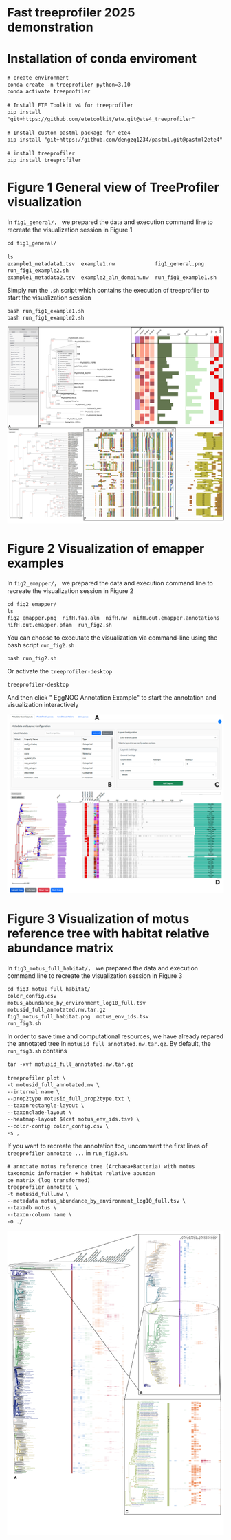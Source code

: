 # Fast treeprofiler 2025 demonstration

# Installation of conda enviroment

```
# create environment
conda create -n treeprofiler python=3.10
conda activate treeprofiler

# Install ETE Toolkit v4 for treeprofiler
pip install "git+https://github.com/etetoolkit/ete.git@ete4_treeprofiler"

# Install custom pastml package for ete4
pip install "git+https://github.com/dengzq1234/pastml.git@pastml2ete4"

# install treeprofiler 
pip install treeprofiler
```

# Figure 1 General view of TreeProfiler visualization 
In `fig1_general/`， we prepared the data and execution command line to recreate the visualization session in Figure 1

```
cd fig1_general/

ls
example1_metadata1.tsv  example1.nw             fig1_general.png      run_fig1_example2.sh
example1_metadata2.tsv  example2_aln_domain.nw  run_fig1_example1.sh
```

Simply run the `.sh` script which contains the execution of treeprofiler to start the visualization session

```
bash run_fig1_example1.sh
bash run_fig1_example2.sh
```
![TreeProfiler general overview](https://github.com/dengzq1234/treeprofiler_paper/blob/main/fig1_general/fig1_general.png?raw=true)

# Figure 2 Visualization of emapper examples 
In `fig2_emapper/`， we prepared the data and execution command line to recreate the visualization session in Figure 2

```
cd fig2_emapper/
ls
fig2_emapper.png  nifH.faa.aln  nifH.nw  nifH.out.emapper.annotations  nifH.out.emapper.pfam  run_fig2.sh
```

You can choose to executate the visualization via command-line using the bash script `run_fig2.sh`
```
bash run_fig2.sh
```

Or activate the `treeprofiler-desktop`
```
treeprofiler-desktop
```
And then click " EggNOG Annotation Example" to start the annotation and visualization interactively

![TreeProfiler emapper  overview](https://github.com/dengzq1234/treeprofiler_paper/blob/main/fig2_emapper/fig2_emapper.png?raw=true)

# Figure 3 Visualization of motus reference tree with habitat relative abundance matrix
In `fig3_motus_full_habitat/`， we prepared the data and execution command line to recreate the visualization session in Figure 3

```
cd fig3_motus_full_habitat/
color_config.csv             motus_abundance_by_environment_log10_full.tsv  motusid_full_annotated.nw.tar.gz
fig3_motus_full_habitat.png  motus_env_ids.tsv                              run_fig3.sh
```

In order to save time and computational resources, we have already repared the annotated tree in `motusid_full_annotated.nw.tar.gz`. By default, the `run_fig3.sh` contains
```
tar -xvf motusid_full_annotated.nw.tar.gz

treeprofiler plot \
-t motusid_full_annotated.nw \
--internal name \
--prop2type motusid_full_prop2type.txt \
--taxonrectangle-layout \
--taxonclade-layout \
--heatmap-layout $(cat motus_env_ids.tsv) \
--color-config color_config.csv \
-s ,
```


If you want to recreate the annotation too, uncomment the first lines of `treeprofiler annotate ...` in `run_fig3.sh`.
```
# annotate motus reference tree (Archaea+Bacteria) with motus taxonomic information + habitat relative abundan
ce matrix (log transformed)
treeprofiler annotate \
-t motusid_full.nw \
--metadata motus_abundance_by_environment_log10_full.tsv \
--taxadb motus \
--taxon-column name \
-o ./

```

![TreeProfiler motus overview](https://github.com/dengzq1234/treeprofiler_paper/blob/main/fig3_motus_full_habitat/fig3_motus_full_habitat.png?raw=true)







